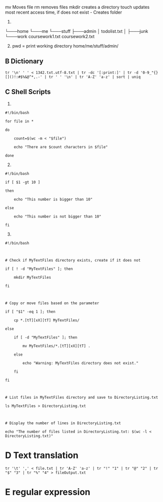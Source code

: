 mv Moves file
rm removes files
mkdir creates a directory
touch updates most recent access time, if does not exist - Creates folder

1. 

└───home
    └───me
        └───stuff
            ├───admin
            │       todolist.txt
            │
            ├───junk
            └───work
                    coursework1.txt
                    coursework2.txt

2. 
	pwd = print working directory
	home/me/stuff/admin/

## B Dictionary

```
tr '\n' ' ' < 1342.txt.utf-8.txt | tr -dc '[:print:]' | tr -d '0-9_"{}[]()!:#$%&@^*,.-' | tr ' ' '\n' | tr 'A-Z' 'a-z' | sort | uniq
```

## C Shell Scripts

1. 

```
#!/bin/bash

for file in *

do

    count=$(wc -m < "$file")

    echo "There are $count characters in $file"

done
```

2. 

```
#!/bin/bash

if [ $1 -gt 10 ]

then

    echo "This number is bigger than 10"

else

    echo "This number is not bigger than 10"

fi
```

3. 

```
#!/bin/bash

  

# Check if MyTextFiles directory exists, create if it does not

if [ ! -d "MyTextFiles" ]; then

    mkdir MyTextFiles

fi

  

# Copy or move files based on the parameter

if [ "$1" -eq 1 ]; then

    cp *.[tT][xX][tT] MyTextFiles/

else

    if [ -d "MyTextFiles" ]; then

        mv MyTextFiles/*.[tT][xX][tT] .

    else

        echo "Warning: MyTextFiles directory does not exist."

    fi

fi

  

# List files in MyTextFiles directory and save to DirectoryListing.txt

ls MyTextFiles > DirectoryListing.txt

  

# Display the number of lines in DirectoryListing.txt

echo "The number of files listed in DirectoryListing.txt: $(wc -l < DirectoryListing.txt)"

```

# D Text translation

```
tr '\t' ',' < file.txt | tr 'A-Z' 'a-z' | tr "!" "1" | tr "@" "2" | tr "$" "3" | tr "%" "4" > fileOutput.txt
```

# E regular expression


